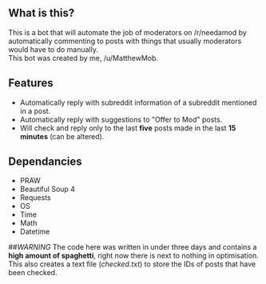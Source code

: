 ## What is this?
This is a bot that will automate the job of moderators on /r/needamod by automatically commenting to posts with things that usually moderators would have to do manually.  
This bot was created by me, /u/MatthewMob.

## Features
* Automatically reply with subreddit information of a subreddit mentioned in a post.
* Automatically reply with suggestions to "Offer to Mod" posts.
* Will check and reply only to the last **five** posts made in the last **15 minutes** (can be altered).

## Dependancies
* PRAW
* Beautiful Soup 4
* Requests
* OS
* Time
* Math
* Datetime

##_WARNING_
The code here was written in under three days and contains a **high amount of spaghetti**, right now there is next to nothing in optimisation.  
This also creates a text file (*checked.txt*) to store the IDs of posts that have been checked.
